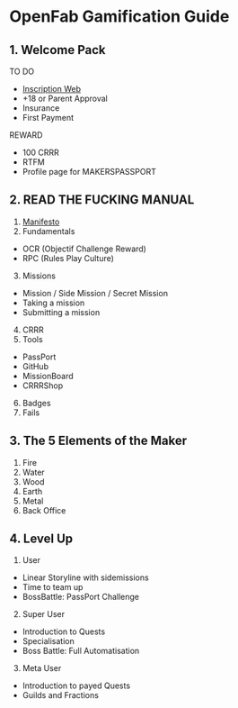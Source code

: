 # OpenFab Gamification Guide

## 1. Welcome Pack

TO DO

-	[Inscription Web](http://openfab.be/adhesion)
-	+18 or Parent Approval
-	Insurance
-	First Payment

REWARD

-	100 CRRR
-	RTFM 
-	Profile page for MAKERSPASSPORT

## 2. READ THE FUCKING MANUAL

1.	[Manifesto](https://github.com/openfab-lab/openfab/blob/master/Gamification/Manifesto%20v.01.md)
2.	Fundamentals
 * OCR (Objectif Challenge Reward)
 * RPC (Rules Play Culture)
3.	Missions
 * Mission / Side Mission / Secret Mission
 * Taking a mission
 * Submitting a mission
4.	CRRR
5.	Tools
  * PassPort
  * GitHub
  * MissionBoard
  * CRRRShop
6.	Badges
7.	Fails

## 3. The 5 Elements of the Maker

1.	Fire
2.	Water
3.	Wood
4.	Earth
5.	Metal
6.	Back Office

## 4. Level Up

1.	User
  * Linear Storyline with sidemissions
  * Time to team up
  * BossBattle: PassPort Challenge
2.	Super User
  * Introduction to Quests
  * Specialisation 
  * Boss Battle: Full Automatisation
3.	Meta User
  * Introduction to payed Quests
  * Guilds and Fractions
